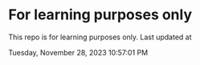 # For learning purposes only
This repo is for learning purposes only.
Last updated at

Tuesday, November 28, 2023 10:57:01 PM

